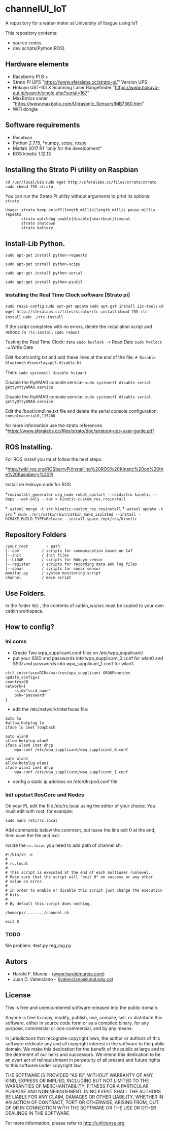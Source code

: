 # channelUI_IoT
A repository for a water-meter at University of Ibague using IoT

This repository contents:
- source codes.
- dev scripts(Python|ROS)

## Hardware elements
- Raspberry PI B +
- Strato PI UPS  "https://www.sferalabs.cc/strato-pi/" Version UPS
- Hokuyo UST-10LX Scanning Laser Rangefinder "https://www.hokuyo-aut.jp/search/single.php?serial=167"
- MaxBotics sonar "https://www.maxbotix.com/Ultrasonic_Sensors/MB7360.htm"
- WiFi dongle

## Software requirements
- Raspbian
- Python 2.7.15,
*numpy, scipy, rospy
- Matlab 2017 R1 "only for the development"
- ROS kinetic 1.12.13

## Installing the Strato Pi utility on Raspbian
 `cd /usr/local/bin`
 `sudo wget http://sferalabs.cc/files/strato/strato`
 `sudo chmod 755 strato`

You can run the Strato Pi utility without arguments to print its options:
`strato`
```
Usage: strato beep on|off|length_millis|length_millis pause_millis repeats
       strato watchdog enable|disable|heartbeat|timeout
       strato shutdown
       strato battery
```
## Install-Lib Python.

`sudo apt-get install python-requests`

`sudo apt-get install python-scipy`

`sudo apt-get install python-serial`

`sudo apt-get install python-psutil`

### Installing the Real Time Clock software [Strato pi]
 `sudo raspi-config`
 `sudo apt-get update`
 `sudo apt-get install i2c-tools`
 `cd`
 `wget http://sferalabs.cc/files/strato/rtc-install`
 `chmod 755 rtc-install`
 `sudo ./rtc-install`

If the script completes with no errors, delete the installation script and reboot:
 `rm rtc-install`
 `sudo reboot`

Testing the Real Time Clock:
 `date`
 `sudo hwclock -r`  Read Date
 `sudo hwclock -w`  Write Date

Edit /boot/config.txt and add these lines at the end of the file:
 `# Disable Bluetooth`
 `dtoverlay=pi3-disable-bt`

Then: `sudo systemctl disable hciuart`

Disable the ttyAMA0 console service:
`sudo systemctl disable serial-getty@ttyAMA0.service`

Disable the ttyAMA0 console service:
`sudo systemctl disable serial-getty@ttyAMA0.service`

Edit the /boot/cmdline.txt file and delete the serial console configuration:
`console=serial0,115200`

for more information use the strato references.
*https://www.sferalabs.cc/files/strato/doc/stratopi-ups-user-guide.pdf

## ROS Installing.
For ROS install you must follow the next steps:

*http://wiki.ros.org/ROSberryPi/Installing%20ROS%20Kinetic%20on%20the%20Raspberry%20Pi

Install de Hokuyo node for ROS

*`rosinstall_generator urg_node robot_upstart --rosdistro kinetic --deps --wet-only --tar > kinetic-custom_ros.rosinstall`

*` wstool merge -t src kinetic-custom_ros.rosinstall`
*` wstool update -t src`
*` sudo ./src/catkin/bin/catkin_make_isolated --install -DCMAKE_BUILD_TYPE=Release --install-space /opt/ros/kinetic`

## Repository Folders

```
/your_root        - path
|--com          / scripts for communication based on IoT
|--init         / Init files
|--LiDAR        / scripts for Hokuyo sensor
|--register     / scripts for recording data and log files
|--sonar        / scripts for sonar sensor
monitor.py      / system monitoring script
channel         / main script
```

## Use Folders.
In the folder `ROS` , the contents of catkin_ws/src must be copied to your own catkin workspace.

## How to config?
### Ini coms
* Create Two wpa_supplicant.conf  files on /etc/wpa_supplicant/
*  put your SSID and passwords into wpa_supplicant_0.conf for wlan0 and SSID and passwords into wpa_supplicant_1.conf for wlan1:

```
ctrl_interface=DIR=/var/run/wpa_supplicant GROUP=netdev
update_config=1
country=GB
network={
    ssid="ssid_name"
    psk="password"
}
```
* edit the /etc/network/interfaces file:
```
auto lo
#allow-hotplug lo
iface lo inet loopback

auto wlan0
allow-hotplug wlan0
iface wlan0 inet dhcp
    wpa-conf /etc/wpa_supplicant/wpa_supplicant_0.conf

auto wlan1
allow-hotplug wlan1
iface wlan1 inet dhcp
    wpa-conf /etc/wpa_supplicant/wpa_supplicant_1.conf
```
* config a static ip address on /etc/dhcpcd.conf file

### Init upstart RosCore and Nodes

On your Pi, edit the file /etc/rc.local using the editor of your choice. You must edit with root, for example:

```
sudo nano /etc/rc.local
```
Add commands below the comment, but leave the line exit 0 at the end, then save the file and exit.

Inside the `rc.local` you need to add path of channel.sh:

```
#!/bin/sh -e
#
# rc.local
#
# This script is executed at the end of each multiuser runlevel.
# Make sure that the script will "exit 0" on success or any other
# value on error.
#
# In order to enable or disable this script just change the execution
# bits.
#
# By default this script does nothing.

/home/pi/......../channel.sh

exit 0

```

### TODO


  file problem:
    itest.py
    reg_log.py

## Autors

* Harold F. Murcia  -  (www.haroldmurcia.com)
* Juan D. Valenciano - (jvalenciano@unal.edu.co)

## License

This is free and unencumbered software released into the public domain.

Anyone is free to copy, modify, publish, use, compile, sell, or
distribute this software, either in source code form or as a compiled
binary, for any purpose, commercial or non-commercial, and by any
means.

In jurisdictions that recognize copyright laws, the author or authors
of this software dedicate any and all copyright interest in the
software to the public domain. We make this dedication for the benefit
of the public at large and to the detriment of our heirs and
successors. We intend this dedication to be an overt act of
relinquishment in perpetuity of all present and future rights to this
software under copyright law.

THE SOFTWARE IS PROVIDED "AS IS", WITHOUT WARRANTY OF ANY KIND,
EXPRESS OR IMPLIED, INCLUDING BUT NOT LIMITED TO THE WARRANTIES OF
MERCHANTABILITY, FITNESS FOR A PARTICULAR PURPOSE AND NONINFRINGEMENT.
IN NO EVENT SHALL THE AUTHORS BE LIABLE FOR ANY CLAIM, DAMAGES OR
OTHER LIABILITY, WHETHER IN AN ACTION OF CONTRACT, TORT OR OTHERWISE,
ARISING FROM, OUT OF OR IN CONNECTION WITH THE SOFTWARE OR THE USE OR
OTHER DEALINGS IN THE SOFTWARE.

For more information, please refer to <http://unlicense.org>
